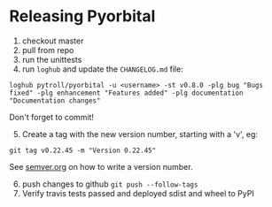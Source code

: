 # Releasing Pyorbital

1. checkout master
2. pull from repo
3. run the unittests
4. run `loghub` and update the `CHANGELOG.md` file:

```
loghub pytroll/pyorbital -u <username> -st v0.8.0 -plg bug "Bugs fixed" -plg enhancement "Features added" -plg documentation "Documentation changes"
```

Don't forget to commit!

5. Create a tag with the new version number, starting with a 'v', eg:

```
git tag v0.22.45 -m "Version 0.22.45"
```

See [semver.org](http://semver.org/) on how to write a version number.

6. push changes to github `git push --follow-tags`
7. Verify travis tests passed and deployed sdist and wheel to PyPI
